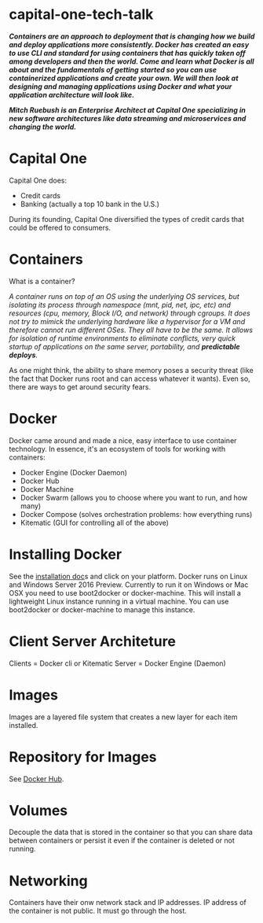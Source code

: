 # capital-one-tech-talk

**_Containers are an approach to deployment that is changing how we build and deploy applications more consistently. Docker has created an easy to use CLI and standard for using containers that has quickly taken off among developers and then the world. Come and learn what Docker is all about and the fundamentals of getting started so you can use containerized applications and create your own. We will then look at designing and managing applications using Docker and what your application architecture will look like._** 

**_Mitch Ruebush is an Enterprise Architect at Capital One specializing in new software architectures like data streaming and microservices and changing the world._**

# Capital One

Capital One does:

+ Credit cards
+ Banking (actually a top 10 bank in the U.S.)

During its founding, Capital One diversified the types of credit cards that could be offered to consumers. 

# Containers

What is a container?

_A container runs on top of an OS using the underlying OS services, but isolating its process through namespace (mnt, pid, net, ipc, etc) and resources (cpu, memory, Block I/O, and network) through cgroups. It does not try to mimick the underlying hardware like a hypervisor for a VM and therefore cannot run different OSes. They all have to be the same. It allows for isolation of runtime environments to eliminate conflicts, very quick startup of applications on the same server, portability, and **predictable deploys**._

As one might think, the ability to share memory poses a security threat (like the fact that Docker runs root and can access whatever it wants). Even so, there are ways to get around security fears.

# Docker

Docker came around and made a nice, easy interface to use container technology. In essence, it's an ecosystem of tools for working with containers:

+ Docker Engine (Docker Daemon)
+ Docker Hub
+ Docker Machine
+ Docker Swarm (allows you to choose where you want to run, and how many)
+ Docker Compose (solves orchestration problems: how everything runs)
+ Kitematic (GUI for controlling all of the above)

# Installing Docker

See the [installation doc](https://docs.docker.com/installation)s and click on your platform. Docker runs on Linux and Windows Server 2016 Preview. Currently to run it on Windows or Mac OSX you need to use boot2docker or docker-machine. This will install a lightweight Linux instance running in a virtual machine. You can use boot2docker or docker-machine to manage this instance.

# Client Server Architeture

Clients = Docker cli or Kitematic
Server = Docker Engine (Daemon)

# Images

Images are a layered file system that creates a new layer for each item installed.

# Repository for Images

See [Docker Hub](https://hub.docker.com).

# Volumes

Decouple the data that is stored in the container so that you can share data between containers or persist it even if the container is deleted or not running.

# Networking

Containers have their onw network stack and IP addresses. IP address of the container is not public. It must go through the host.

